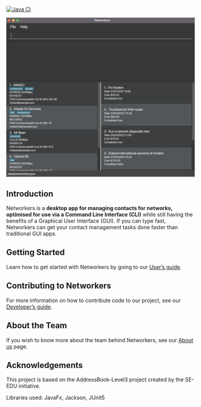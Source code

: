[![Java CI](https://github.com/AY2122S2-CS2103T-W13-1/tp/actions/workflows/gradle.yml/badge.svg?branch=master)](https://github.com/AY2122S2-CS2103T-W13-1/tp/actions/workflows/gradle.yml)

![Ui](docs/images/Ui.png)

## Introduction
Networkers is a **desktop app for managing contacts for networks, optimised for use via a Command Line Interface (CLI)** 
while still having the benefits of a Graphical User Interface (GUI). 
If you can type fast, Networkers can get your contact management tasks done faster than traditional GUI apps.

## Getting Started
Learn how to get started with Networkers by going to our 
[User’s guide](https://ay2122s2-cs2103t-w13-1.github.io/tp/UserGuide.html).

## Contributing to Networkers
For more information on how to contribute code to our project, see our
[Developer’s guide](https://ay2122s2-cs2103t-w13-1.github.io/tp/DeveloperGuide.html).

## About the Team
If you wish to know more about the team behind Networkers, see our 
[About us](https://ay2122s2-cs2103t-w13-1.github.io/tp/AboutUs.html) page.

## Acknowledgements
This project is based on the AddressBook-Level3 project created by the SE-EDU initiative.

Libraries used: JavaFx, Jackson, JUnit5

